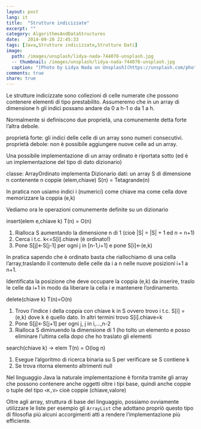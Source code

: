 ```yaml
---
layout: post
lang: it
title:  "Strutture indicizzate"
excerpt: ""
category: AlgorithmsAndDataStructures
date:   2014-09-28 22:45:33
tags: [Java,Strutture indicizzate,Strutture Dati]
image:
  path: /images/unsplash/lidya-nada-744078-unsplash.jpg
  -- thumbnail: /images/unsplash/lidya-nada-744078-unsplash.jpg
  caption: "[Photo by Lidya Nada on Unsplash](https://unsplash.com/photos/BnzqQwerUOY?utm_source=unsplash&utm_medium=referralutm_content=creditCopyText)"
comments: true
share: true
---
```


Le strutture indicizzate sono collezioni di celle numerate che possono contenere elementi di tipo prestabilito. Assumeremo che in un array di dimensione h gli indici possano andare da 0 a h-1 o da 1 a h.

Normalmente si definiscono due proprietà, una comunemente detta forte l’altra debole.

proprietà forte: gli indici delle celle di un array sono numeri consecutivi.
proprietà debole: non è possibile aggiungere nuove celle ad un array.

Una possibile implementazione di un array ordinato è riportata sotto (ed è un implementazione del tipo di dato dizionario)

classe: ArrayOrdinato implementa Dizionario
dati: un array S di dimensione n contenente n coppie (elem,chiave) S(n) = Tetagrande(n)

In pratica non usiamo indici i (numerici) come  chiave ma come cella dove memorizzare la coppia (e,k)

Vediamo ora le operazioni comunemente definite su un dizionario

insert(elem e,chiave k) T(n) = O(n)

1. Rialloca S aumentando la dimensione n di 1 (cioè |S| = |S| + 1 ed n = n+1)
2. Cerca i t.c. k<=S[i].chiave (è ordinato!)
3. Pone S[j]<-S[j-1] per ogni j in [n-1,i+1] e pone S[i]<-(e,k)

In pratica sapendo che è ordinato basta che riallochiamo di una cella l’array,traslando il contenuto delle celle da i a n nelle nuove posizioni i+1 a n+1.


Identificata la posizione che deve occupare la coppia (e,k) da inserire, traslo le celle da i+1 in modo da liberare la cella i e mantenere l’ordinamento.

delete(chiave k) T(n)=O(n)

1. Trovo l’indice i della coppia con chiave k in S ovvero trovo i t.c. S[i] = (e,k) dove k è quello dato. In altri termini trovo S[i].chiave=k
2. Pone S[j]<-S[j+1] per ogni j, j in i,...,n-2
3. Rialloca S diminuendo la dimensione di 1 (ho tolto un elemento e posso eliminare l’ultima cella dopo che ho traslato gli elementi

search(chiave k) -> elem T(n) = O(log n)

1. Esegue l’algoritmo di ricerca binaria su S per verificare se S contiene k
2. Se trova ritorna elemento altrimenti null

Nel linguaggio Java la naturale implementazione è fornita tramite gli array che possono contenere anche oggetti oltre i tipi base, quindi anche coppie o tuple del tipo `<K,V>` cioè coppie (chiave,valore)

Oltre agli array, struttura di base del linguaggio, possiamo ovviamente utilizzare le liste per esempio gli `ArrayList` che adottano propriò questo tipo di filosofia più alcuni accorgimenti atti a rendere l’implementazione più efficiente.
